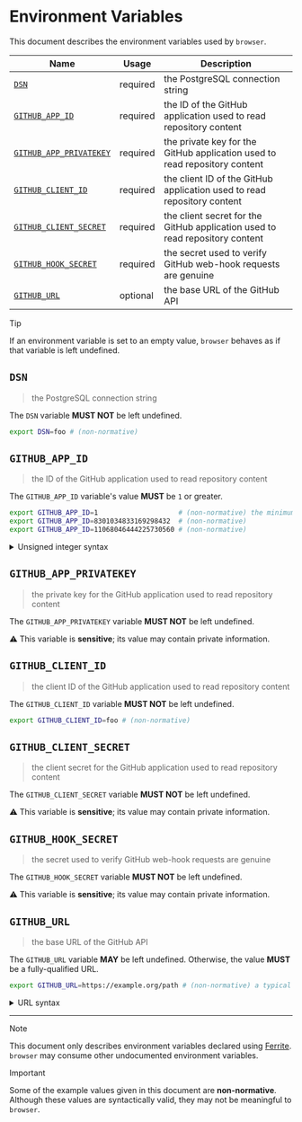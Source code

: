 # Environment Variables

This document describes the environment variables used by `browser`.

| Name                      | Usage    | Description                                                                  |
| ------------------------- | -------- | ---------------------------------------------------------------------------- |
| [`DSN`]                   | required | the PostgreSQL connection string                                             |
| [`GITHUB_APP_ID`]         | required | the ID of the GitHub application used to read repository content             |
| [`GITHUB_APP_PRIVATEKEY`] | required | the private key for the GitHub application used to read repository content   |
| [`GITHUB_CLIENT_ID`]      | required | the client ID of the GitHub application used to read repository content      |
| [`GITHUB_CLIENT_SECRET`]  | required | the client secret for the GitHub application used to read repository content |
| [`GITHUB_HOOK_SECRET`]    | required | the secret used to verify GitHub web-hook requests are genuine               |
| [`GITHUB_URL`]            | optional | the base URL of the GitHub API                                               |

> [!TIP]
> If an environment variable is set to an empty value, `browser` behaves as if
> that variable is left undefined.

## `DSN`

> the PostgreSQL connection string

The `DSN` variable **MUST NOT** be left undefined.

```bash
export DSN=foo # (non-normative)
```

## `GITHUB_APP_ID`

> the ID of the GitHub application used to read repository content

The `GITHUB_APP_ID` variable's value **MUST** be `1` or greater.

```bash
export GITHUB_APP_ID=1                    # (non-normative) the minimum accepted value
export GITHUB_APP_ID=8301034833169298432  # (non-normative)
export GITHUB_APP_ID=11068046444225730560 # (non-normative)
```

<details>
<summary>Unsigned integer syntax</summary>

Unsigned integers can only be specified using decimal (base-10) notation. A
leading sign (`+` or `-`) is not supported and **MUST NOT** be specified.

Internally, the `GITHUB_APP_ID` variable is represented using an unsigned 64-bit
integer type (`uint`); any value that overflows this data-type is invalid.

</details>

## `GITHUB_APP_PRIVATEKEY`

> the private key for the GitHub application used to read repository content

The `GITHUB_APP_PRIVATEKEY` variable **MUST NOT** be left undefined.

⚠️ This variable is **sensitive**; its value may contain private information.

## `GITHUB_CLIENT_ID`

> the client ID of the GitHub application used to read repository content

The `GITHUB_CLIENT_ID` variable **MUST NOT** be left undefined.

```bash
export GITHUB_CLIENT_ID=foo # (non-normative)
```

## `GITHUB_CLIENT_SECRET`

> the client secret for the GitHub application used to read repository content

The `GITHUB_CLIENT_SECRET` variable **MUST NOT** be left undefined.

⚠️ This variable is **sensitive**; its value may contain private information.

## `GITHUB_HOOK_SECRET`

> the secret used to verify GitHub web-hook requests are genuine

The `GITHUB_HOOK_SECRET` variable **MUST NOT** be left undefined.

⚠️ This variable is **sensitive**; its value may contain private information.

## `GITHUB_URL`

> the base URL of the GitHub API

The `GITHUB_URL` variable **MAY** be left undefined. Otherwise, the value
**MUST** be a fully-qualified URL.

```bash
export GITHUB_URL=https://example.org/path # (non-normative) a typical URL for a web page
```

<details>
<summary>URL syntax</summary>

A fully-qualified URL includes both a scheme (protocol) and a hostname. URLs are
not necessarily web addresses; `https://example.org` and
`mailto:contact@example.org` are both examples of fully-qualified URLs.

</details>

---

> [!NOTE]
> This document only describes environment variables declared using [Ferrite].
> `browser` may consume other undocumented environment variables.

> [!IMPORTANT]
> Some of the example values given in this document are **non-normative**.
> Although these values are syntactically valid, they may not be meaningful to
> `browser`.

<!-- references -->

[`dsn`]: #DSN
[ferrite]: https://github.com/dogmatiq/ferrite
[`github_app_id`]: #GITHUB_APP_ID
[`github_app_privatekey`]: #GITHUB_APP_PRIVATEKEY
[`github_client_id`]: #GITHUB_CLIENT_ID
[`github_client_secret`]: #GITHUB_CLIENT_SECRET
[`github_hook_secret`]: #GITHUB_HOOK_SECRET
[`github_url`]: #GITHUB_URL
